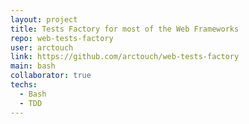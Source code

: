 ```yaml
---
layout: project
title: Tests Factory for most of the Web Frameworks
repo: web-tests-factory
user: arctouch
link: https://github.com/arctouch/web-tests-factory
main: bash
collaborator: true
techs:
  - Bash
  - TDD
---
```

